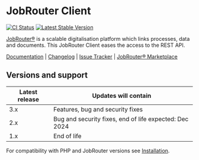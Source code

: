 # JobRouter Client

[![CI Status](https://github.com/jobrouter/php-rest-client/workflows/CI/badge.svg?branch=main)](https://github.com/jobrouter/php-rest-client/actions?query=workflow%3ACI)
[![Latest Stable Version](https://img.shields.io/packagist/v/jobrouter/rest-client.svg?label=stable)](https://packagist.org/packages/jobrouter/rest-client)

[JobRouter®](https://www.jobrouter.com/) is a scalable digitalisation platform which links processes, data and
documents. This JobRouter Client eases the access to the REST API.

[Documentation](https://github.com/jobrouter/php-rest-client/blob/main/docs/index.md) |
[Changelog](https://github.com/jobrouter/php-rest-client/blob/main/CHANGELOG.md) |
[Issue Tracker](https://github.com/jobrouter/php-rest-client/issues) |
[JobRouter® Marketplace](https://marketplace.jobrouter.com/en/product/jobrouter-client/)

## Versions and support

| Latest release | Updates will contain                                   |
|----------------|--------------------------------------------------------|
| 3.x            | Features, bug and security fixes                       |
| 2.x            | Bug and security fixes, end of life expected: Dec 2024 |
| 1.x            | End of life                                            |

For compatibility with PHP and JobRouter versions see [Installation](docs/installation.md#version-matrix).
